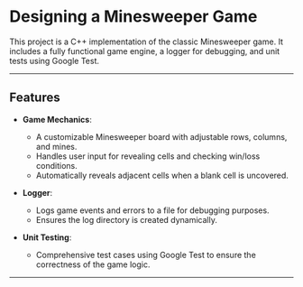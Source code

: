 # Designing a Minesweeper Game

This project is a C++ implementation of the classic Minesweeper game. It includes a fully functional game engine, a logger for debugging, and unit tests using Google Test.

---

## Features

- **Game Mechanics**: 
  - A customizable Minesweeper board with adjustable rows, columns, and mines.
  - Handles user input for revealing cells and checking win/loss conditions.
  - Automatically reveals adjacent cells when a blank cell is uncovered.

- **Logger**:
  - Logs game events and errors to a file for debugging purposes.
  - Ensures the log directory is created dynamically.

- **Unit Testing**:
  - Comprehensive test cases using Google Test to ensure the correctness of the game logic.

---

